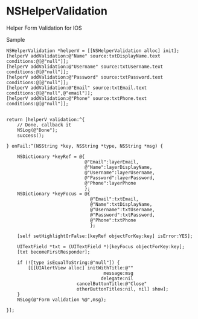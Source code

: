 # NSHelperValidation
Helper Form Validation for IOS 


Sample

    NSHelperValidation *helperV = [[NSHelperValidation alloc] init];
    [helperV addValidation:@"Name" source:txtDisplayName.text conditions:@[@"null"]];
    [helperV addValidation:@"Username" source:txtUsername.text conditions:@[@"null"]];
    [helperV addValidation:@"Password" source:txtPassword.text conditions:@[@"null"]];
    [helperV addValidation:@"Email" source:txtEmail.text conditions:@[@"null",@"email"]];
    [helperV addValidation:@"Phone" source:txtPhone.text conditions:@[@"null"]];
    
    
    return [helperV validation:^{
        // Done, callback it
        NSLog(@"Done");
        success();
        
    } onFail:^(NSString *key, NSString *type, NSString *msg) {
        
        NSDictionary *keyRef = @{
                                 @"Email":layerEmail,
                                 @"Name":layerDisplayName,
                                 @"Username":layerUsername,
                                 @"Password":layerPassword,
                                 @"Phone":layerPhone
                                 };
        NSDictionary *keyFocus = @{
                                   @"Email":txtEmail,
                                   @"Name":txtDisplayName,
                                   @"Username":txtUsername,
                                   @"Password":txtPassword,
                                   @"Phone":txtPhone
                                   };
        
        [self setHighlightOrFalse:[keyRef objectForKey:key] isError:YES];
        
        UITextField *txt = (UITextField *)[keyFocus objectForKey:key];
        [txt becomeFirstResponder];
        
        if (![type isEqualToString:@"null"]) {
            [[[UIAlertView alloc] initWithTitle:@""
                                        message:msg
                                       delegate:nil
                              cancelButtonTitle:@"Close"
                              otherButtonTitles:nil, nil] show];
        }
        NSLog(@"Form validation %@",msg);
        
    }];
